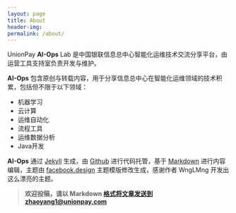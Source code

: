 ```yaml
---
layout: page
title: About
header-img:
permalink: /about/
---
```

UnionPay **AI-Ops** Lab 是中国银联信息总中心智能化运维技术交流分享平台，由运营工具支持室负责开发与维护。

**AI-Ops** 包含原创与转载内容，用于分享信息总中心在智能化运维领域的技术积累，包括但不限于以下领域：
* 机器学习
* 云计算
* 运维自动化
* 流程工具
* 运维数据分析
* Java开发

**AI-Ops** 通过 [Jekyll](http://jekyllrb.com/) 生成，由 [Github](https://github.com/) 进行代码托管，基于 [Markdown](https://en.wikipedia.org/wiki/Markdown) 进行内容编辑，主题由 [facebook.design](https://github.com/wnglmng/wnglmng.github.io) 主题模版修改生成，感谢作者 WngLMng 开发出这么漂亮的主题。

>**欢迎投稿，请以 Markdown 格式将文章发送到zhaoyang1@unionpay.com**